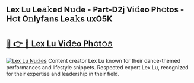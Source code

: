 ## Lex Lu Le𝚊𝚔ed N𝚞𝚍e - Part-D2j Vi𝚍eo Ph𝚘tos - H𝚘t O𝚗lyf𝚊ns Le𝚊𝚔s uxO5K

# <h2><a href="http://hf0z83.feru.top/?c=Lex+Lu">🔗 👉 🔴 Lex Lu Vi𝚍𝚎o Ph𝚘t𝚘𝚜</a></h2>

[![Lex Lu Nu𝚍𝚎s](https://i.imgur.com/0TWrTi3.gif)](http://hf0z83.feru.top/?c=Lex+Lu)
Content creator Lex Lu known for their dance-themed performances and lifestyle snippets. Respected expert Lex Lu, recognized for their expertise and leadership in their field. 

